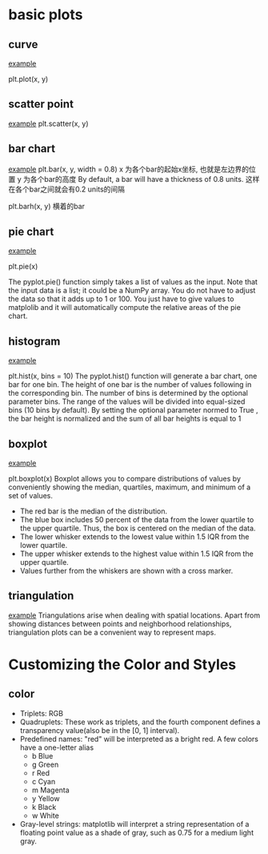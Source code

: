 # basic plots
## curve
[example](./curve.py)

plt.plot(x, y)

## scatter point
[example](./scatter.py)
plt.scatter(x, y)

## bar chart
[example](./bar.py)
plt.bar(x, y, width = 0.8)
x 为各个bar的起始x坐标, 也就是左边界的位置
y 为各个bar的高度
By default, a bar will have a thickness of 0.8 units. 这样在各个bar之间就会有0.2 units的间隔

plt.barh(x, y)
横着的bar

## pie chart
[example](./pie.py)

plt.pie(x)

The pyplot.pie() function simply takes a list of values as the input.
Note that the input data is a list; it could be a NumPy array.
You do not have to adjust the data so that it adds up to 1 or 100.
You just have to give values to matplolib and it will automatically compute the relative areas of the pie chart.

## histogram
[example](./hist.py)

plt.hist(x, bins = 10)
The pyplot.hist() function will generate a bar chart, one bar for one bin.
The height of one bar is the number of values following in the corresponding bin.
The number of bins is determined by the optional parameter bins. The range of the values will be divided into equal-sized bins (10 bins by default).
By setting the optional parameter normed to True , the bar height is normalized and the sum of all bar heights is equal to 1

## boxplot
[example](./boxplot.py)

plt.boxplot(x)
Boxplot allows you to compare distributions of values by conveniently showing the median, quartiles, maximum, and minimum of a set of values.

- The red bar is the median of the distribution.
- The blue box includes 50 percent of the data from the lower quartile to the upper quartile. Thus, the box is centered on the median of the data.
- The lower whisker extends to the lowest value within 1.5 IQR from the lower quartile.
- The upper whisker extends to the highest value within 1.5 IQR from the upper quartile.
- Values further from the whiskers are shown with a cross marker.

## triangulation
[example](./triplot.py)
Triangulations arise when dealing with spatial locations.
Apart from showing distances between points and neighborhood relationships, triangulation plots can be a convenient way to represent maps.

# Customizing the Color and Styles
## color
- Triplets: RGB
- Quadruplets: These work as triplets, and the fourth component defines a transparency value(also be in the [0, 1] interval).
- Predefined names: "red" will be interpreted as a bright red. A few colors have a one-letter alias
	- b Blue
	- g Green
	- r Red
	- c Cyan
	- m Magenta
	- y Yellow
	- k Black
	- w White
- Gray-level strings: matplotlib will interpret a string representation of a floating point value as a shade of gray, such as 0.75 for a medium light gray.

